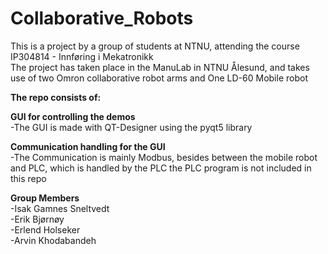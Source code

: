 # Collaborative_Robots

This is a project by a group of students at NTNU, attending the course IP304814 - Innføring i Mekatronikk<br/>
The project has taken place in the ManuLab in NTNU Ålesund, and takes use of two Omron collaborative robot arms and One LD-60 Mobile robot<br/>


**The repo consists of:**<br/>


**GUI for controlling the demos**<br/>
 -The GUI is made with QT-Designer using the pyqt5 library<br/>

**Communication handling for the GUI**<br/>
 -The Communication is mainly Modbus, besides between the mobile robot and PLC, which is handled by the PLC
  the PLC program is not included in this repo<br/>

**Group Members**<br/>
 -Isak Gamnes Sneltvedt<br/>
 -Erik Bjørnøy<br/>
 -Erlend Holseker<br/>
 -Arvin Khodabandeh
